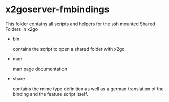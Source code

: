 # x2goserver-fmbindings
This folder contains all scripts and helpers for the ssh mounted Shared Folders in x2go

 * bin

   contains the script to open a shared folder with x2go

 * man 

   man page documentation

 * share

   contains the mime type definition as well as a german translation of the binding and the feature script itself.
